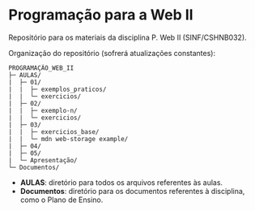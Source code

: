 # Programação para a Web II

Repositório para os materiais da disciplina P. Web II (SINF/CSHNB032).

Organização do repositório (sofrerá atualizações constantes):

```
PROGRAMAÇÃO_WEB_II
├─ AULAS/
|  ├─ 01/
|  |  ├─ exemplos_praticos/
|  |  └─ exercicios/
|  ├─ 02/
|  |  ├─ exemplo-n/
|  |  └─ exercicios/
|  ├─ 03/
|  |  ├─ exercicios_base/
|  |  └─ mdn web-storage example/
|  ├─ 04/ 
|  ├─ 05/
|  └─ Apresentação/
└─ Documentos/
```

- **AULAS**: diretório para todos os arquivos referentes às aulas.
- **Documentos**: diretório para os documentos referentes à disciplina, como o Plano de Ensino.